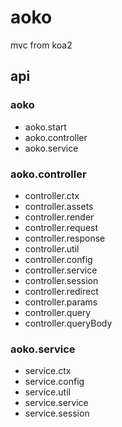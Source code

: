 # aoko
mvc from koa2

## api
### aoko
* aoko.start
* aoko.controller
* aoko.service

### aoko.controller
* controller.ctx
* controller.assets
* controller.render
* controller.request
* controller.response
* controller.util
* controller.config
* controller.service
* controller.session
* controller.redirect
* controller.params
* controller.query
* controller.queryBody


### aoko.service
* service.ctx
* service.config
* service.util
* service.service
* service.session


